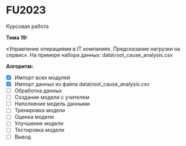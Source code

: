 # FU2023

Курсовая работа

**Тема 19:**

«Управление операциями в IT компаниях. Предсказание нагрузки на
сервис». На примере набора данных: data\root_cause_analysis.csv

**Алгоритм:**

* [X] Импорт всех модулей
* [X] Импорт данных из файла data\root_cause_analysis.csv
* [ ] Обработка данных
* [ ] Создание модели с учителем
* [ ] Наполнение модель данными
* [ ] Тренировка модели
* [ ] Оценка модели
* [ ] Улучшение модели
* [ ] Тестировка модели
* [ ] Вывод
